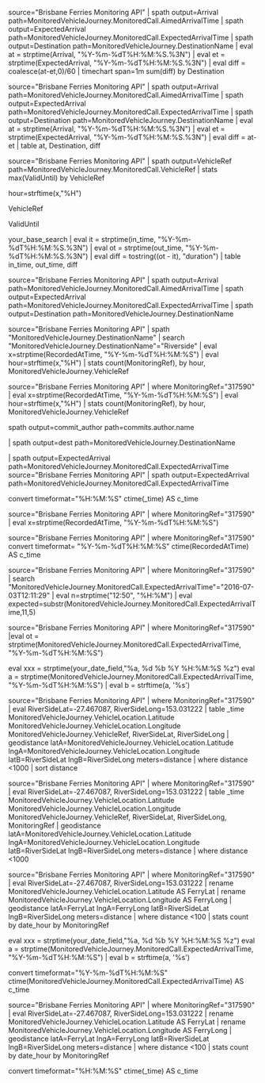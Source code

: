 




source="Brisbane Ferries Monitoring API" 
| spath output=Arrival path=MonitoredVehicleJourney.MonitoredCall.AimedArrivalTime
| spath output=ExpectedArrival path=MonitoredVehicleJourney.MonitoredCall.ExpectedArrivalTime
| spath output=Destination path=MonitoredVehicleJourney.DestinationName
| eval at = strptime(Arrival, "%Y-%m-%dT%H:%M:%S.%3N")
| eval et = strptime(ExpectedArrival, "%Y-%m-%dT%H:%M:%S.%3N")
| eval diff = coalesce(at-et,0)/60
| timechart span=1m sum(diff) by Destination


source="Brisbane Ferries Monitoring API" 
| spath output=Arrival path=MonitoredVehicleJourney.MonitoredCall.AimedArrivalTime
| spath output=ExpectedArrival path=MonitoredVehicleJourney.MonitoredCall.ExpectedArrivalTime
| spath output=Destination path=MonitoredVehicleJourney.DestinationName
| eval at = strptime(Arrival, "%Y-%m-%dT%H:%M:%S.%3N")
| eval et = strptime(ExpectedArrival, "%Y-%m-%dT%H:%M:%S.%3N")
| eval diff = at-et
| table at, Destination, diff




source="Brisbane Ferries Monitoring API" 
| spath output=VehicleRef path=MonitoredVehicleJourney.MonitoredCall.VehicleRef
| stats max(ValidUntil) by VehicleRef

hour=strftime(x,"%H")

VehicleRef

ValidUntil






 your_base_search 
 | eval it = strptime(in_time, "%Y-%m-%dT%H:%M:%S.%3N") 
 | eval ot = strptime(out_time, "%Y-%m-%dT%H:%M:%S.%3N") 
 | eval diff = tostring((ot - it), "duration") 
 | table in_time, out_time, diff 







source="Brisbane Ferries Monitoring API" 
| spath output=Arrival path=MonitoredVehicleJourney.MonitoredCall.AimedArrivalTime
| spath output=ExpectedArrival path=MonitoredVehicleJourney.MonitoredCall.ExpectedArrivalTime
| spath output=Destination path=MonitoredVehicleJourney.DestinationName





source="Brisbane Ferries Monitoring API"  | spath "MonitoredVehicleJourney.DestinationName" | search "MonitoredVehicleJourney.DestinationName"="Riverside" | eval x=strptime(RecordedAtTime, "%Y-%m-%dT%H:%M:%S") 
| eval hour=strftime(x,"%H") | stats count(MonitoringRef),  by hour, MonitoredVehicleJourney.VehicleRef


source="Brisbane Ferries Monitoring API"  | where MonitoringRef="317590" | eval x=strptime(RecordedAtTime, "%Y-%m-%dT%H:%M:%S") 
| eval hour=strftime(x,"%H") | stats count(MonitoringRef),  by hour, MonitoredVehicleJourney.VehicleRef


spath output=commit_author path=commits.author.name


 | spath output=dest path=MonitoredVehicleJourney.DestinationName


| spath output=ExpectedArrival path=MonitoredVehicleJourney.MonitoredCall.ExpectedArrivalTime
source="Brisbane Ferries Monitoring API" | spath output=ExpectedArrival path=MonitoredVehicleJourney.MonitoredCall.ExpectedArrivalTime





convert timeformat="%H:%M:%S" ctime(_time) AS c_time


source="Brisbane Ferries Monitoring API"  | where MonitoringRef="317590" | eval x=strptime(RecordedAtTime, "%Y-%m-%dT%H:%M:%S")

source="Brisbane Ferries Monitoring API"  | where MonitoringRef="317590" convert timeformat= "%Y-%m-%dT%H:%M:%S" ctime(RecordedAtTime) AS c_time





source="Brisbane Ferries Monitoring API"  | where MonitoringRef="317590" | search "MonitoredVehicleJourney.MonitoredCall.ExpectedArrivalTime"="2016-07-03T12:11:29" | eval n=strptime("12:50", "%H:%M") | eval expected=substr(MonitoredVehicleJourney.MonitoredCall.ExpectedArrivalTime,11,5)


source="Brisbane Ferries Monitoring API" | where MonitoringRef="317590" |eval ot = strptime(MonitoredVehicleJourney.MonitoredCall.ExpectedArrivalTime, "%Y-%m-%dT%H:%M:%S")




eval xxx = strptime(your_date_field,"%a, %d %b %Y %H:%M:%S %z")
eval a = 
strptime(MonitoredVehicleJourney.MonitoredCall.ExpectedArrivalTime, "%Y-%m-%dT%H:%M:%S") |
eval b = strftime(a, '%s')



source="Brisbane Ferries Monitoring API" | where MonitoringRef="317590" | eval  RiverSideLat=-27.467087, RiverSideLong=153.031222  | table _time MonitoredVehicleJourney.VehicleLocation.Latitude MonitoredVehicleJourney.VehicleLocation.Longitude MonitoredVehicleJourney.VehicleRef, RiverSideLat, RiverSideLong |
geodistance latA=MonitoredVehicleJourney.VehicleLocation.Latitude lngA=MonitoredVehicleJourney.VehicleLocation.Longitude latB=RiverSideLat lngB=RiverSideLong meters=distance | where distance <1000 | sort distance


source="Brisbane Ferries Monitoring API" | where MonitoringRef="317590" | eval  RiverSideLat=-27.467087, RiverSideLong=153.031222  | table _time MonitoredVehicleJourney.VehicleLocation.Latitude MonitoredVehicleJourney.VehicleLocation.Longitude MonitoredVehicleJourney.VehicleRef, RiverSideLat, RiverSideLong, MonitoringRef |
geodistance latA=MonitoredVehicleJourney.VehicleLocation.Latitude lngA=MonitoredVehicleJourney.VehicleLocation.Longitude latB=RiverSideLat lngB=RiverSideLong meters=distance | where distance <1000


source="Brisbane Ferries Monitoring API" | where MonitoringRef="317590"
| eval RiverSideLat=-27.467087, RiverSideLong=153.031222 
| rename MonitoredVehicleJourney.VehicleLocation.Latitude AS FerryLat 
| rename MonitoredVehicleJourney.VehicleLocation.Longitude AS FerryLong
| geodistance latA=FerryLat lngA=FerryLong latB=RiverSideLat lngB=RiverSideLong meters=distance 
| where distance <100
| stats count by date_hour by MonitoringRef 



eval xxx = strptime(your_date_field,"%a, %d %b %Y %H:%M:%S %z")
eval a = 
strptime(MonitoredVehicleJourney.MonitoredCall.ExpectedArrivalTime, "%Y-%m-%dT%H:%M:%S") |
eval b = strftime(a, '%s')



convert timeformat="%Y-%m-%dT%H:%M:%S" ctime(MonitoredVehicleJourney.MonitoredCall.ExpectedArrivalTime) AS c_time

source="Brisbane Ferries Monitoring API" | where MonitoringRef="317590"
| eval RiverSideLat=-27.467087, RiverSideLong=153.031222 
| rename MonitoredVehicleJourney.VehicleLocation.Latitude AS FerryLat 
| rename MonitoredVehicleJourney.VehicleLocation.Longitude AS FerryLong
| geodistance latA=FerryLat lngA=FerryLong latB=RiverSideLat lngB=RiverSideLong meters=distance 
| where distance <100
| stats count by date_hour by MonitoringRef



convert timeformat="%H:%M:%S" ctime(_time) AS c_time








<!-- 

source="Brisbane Ferries Monitoring API" | table _time MonitoredVehicleJourney.VehicleLocation.Latitude MonitoredVehicleJourney.VehicleLocation.Longitude MonitoredVehicleJourney.VehicleRef  | eval a=-27.463576, b=153.035603 | geodistance latA=a lngA=b latB=MonitoredVehicleJourney.VehicleLocation.Latitude lngB=MonitoredVehicleJourney.VehicleLocation.Longitude meters=distance | where distance <1000 | sort distance










  source="Brisbane Ferries Monitoring API" | table _time MonitoredVehicleJourney.VehicleLocation.Latitude MonitoredVehicleJourney.VehicleLocation.Longitude MonitoredVehicleJourney.VehicleRef  | eval a=-27.463576, b=153.035603 | geodistance latA=a lngA=b latB=MonitoredVehicleJourney.VehicleLocation.Latitude lngB=MonitoredVehicleJourney.VehicleLocation.Longitude meters=distance |sort _time |head 100

  source="Brisbane Ferries Monitoring API" | eval t=strftime(_time, "%H:%M:%S %m-%d-%y")| table _time MonitoredVehicleJourney.VehicleLocation.Latitude MonitoredVehicleJourney.VehicleLocation.Longitude MonitoredVehicleJourney.VehicleRef strftime(_time, "%H:%M:%S %m-%d-%y") | stats latest(_time) as stop by MonitoredVehicleJourney.VehicleRef


  # source="Brisbane Ferries Monitoring API" | head 1 | eval a=41.49008, b=-71.312796, x=41.499498, y=-81.695391 | geodistance latA=a lngA=b latB=x lngB=y meters=distance
source="Brisbane Ferries Monitoring API"  "MonitoredVehicleJourney.VehicleRef"=26624 | table  _time MonitoredVehicleJourney.VehicleLocation.Latitude MonitoredVehicleJourney.VehicleLocation.Longitude MonitoredVehicleJourney.VehicleRef | sort  -_time  |head 1 -->


<!-- 


a=-27.463576 b=153.035603



-27.463400

153.035581

http://geopy.readthedocs.io/en/latest/  


Latitude:-27.463576°
Longitude:153.035603°


-->